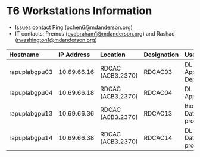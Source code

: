 # T6 Workstations Information

- Issues contact Ping (pchen6@mdanderson.org)
- IT contacts: Premus (pvabraham1@mdanderson.org) and Rashad (rwashington1@mdanderson.org)
  
| Hostname          | IP Address    | Location            | Designation      | Usage                           |
| :---------------- | :------------ | :------------------ | :--------------- | :------------------------------ |
| rapuplabgpu03     | 10.69.66.16   | RDCAC (ACB3.2370)   | RDCAC03          | DL Modeling, App Deployment     |
| rapuplabgpu04     | 10.69.66.18   | RDCAC (ACB3.2370)   | RDCAC04          | DL Modeling, App Dev/Test,      |
| rapuplabgpu13     | 10.69.66.36   | RDCAC (ACB3.2370)   | RDCAC13          | Bioinformatics, Data processing |
| rapuplabgpu14     | 10.69.66.38   | RDCAC (ACB3.2370)   | RDCAC14          | DL Modeling, Data processing    |
